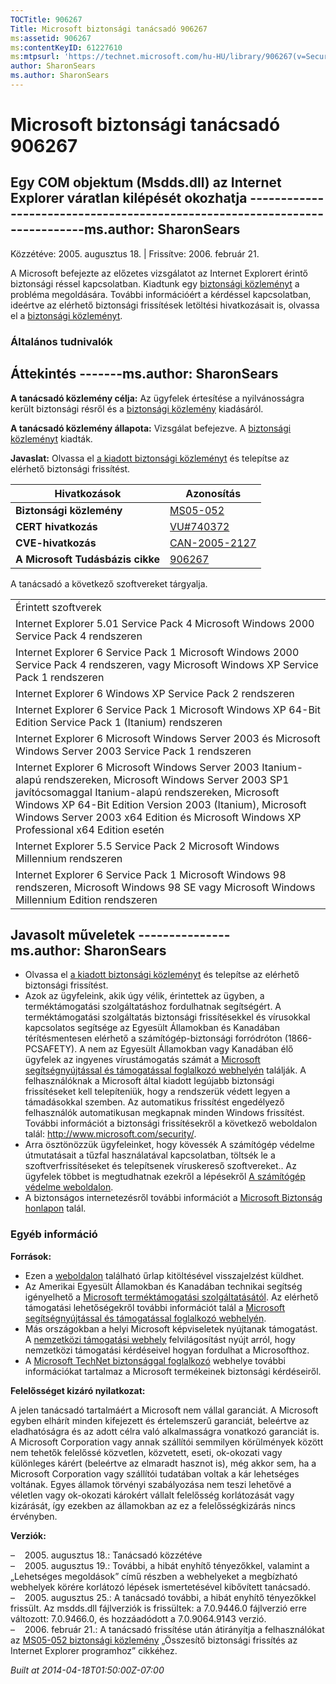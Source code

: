 ```yaml
---
TOCTitle: 906267
Title: Microsoft biztonsági tanácsadó 906267
ms:assetid: 906267
ms:contentKeyID: 61227610
ms:mtpsurl: 'https://technet.microsoft.com/hu-HU/library/906267(v=Security.10)'
author: SharonSears
ms.author: SharonSears
---
```




Microsoft biztonsági tanácsadó 906267
=====================================

Egy COM objektum (Msdds.dll) az Internet Explorer váratlan kilépését okozhatja
---------------------------------------------------------------------------ms.author: SharonSears
---

Közzétéve: 2005. augusztus 18. | Frissítve: 2006. február 21.

A Microsoft befejezte az előzetes vizsgálatot az Internet Explorert érintő biztonsági réssel kapcsolatban. Kiadtunk egy [biztonsági közleményt](http://go.microsoft.com/fwlink/?linkid=50690) a probléma megoldására. További információért a kérdéssel kapcsolatban, ideértve az elérhető biztonsági frissítések letöltési hivatkozásait is, olvassa el a [biztonsági közleményt](http://go.microsoft.com/fwlink/?linkid=50690).

### Általános tudnivalók

Áttekintés
-------ms.author: SharonSears
---


**A tanácsadó közlemény célja:** Az ügyfelek értesítése a nyilvánosságra került biztonsági résről és a [biztonsági közlemény](http://go.microsoft.com/fwlink/?linkid=50690) kiadásáról.

**A tanácsadó közlemény állapota:** Vizsgálat befejezve. A [biztonsági közleményt](http://go.microsoft.com/fwlink/?linkid=50690) kiadták.

**Javaslat:** Olvassa el [a kiadott biztonsági közleményt](http://go.microsoft.com/fwlink/?linkid=50690) és telepítse az elérhető biztonsági frissítést.

| Hivatkozások                     | Azonosítás                                                                       |
|----------------------------------|----------------------------------------------------------------------------------|
| **Biztonsági közlemény**         | [MS05-052](http://go.microsoft.com/fwlink/?linkid=50690)                         |
| **CERT hivatkozás**              | [VU\#740372](http://www.kb.cert.org/vuls/id/740372)                              |
| **CVE-hivatkozás**               | [CAN-2005-2127](http://www.cve.mitre.org/cgi-bin/cvename.cgi?name=can-2005-2127) |
| **A Microsoft Tudásbázis cikke** | [906267](http://support.microsoft.com/kb/906267)                                 |

A tanácsadó a következő szoftvereket tárgyalja.

|                                                                                                                                                                                                                                                                                                                           |
|---------------------------------------------------------------------------------------------------------------------------------------------------------------------------------------------------------------------------------------------------------------------------------------------------------------------------|
| Érintett szoftverek                                                                                                                                                                                                                                                                                                       |
| Internet Explorer 5.01 Service Pack 4 Microsoft Windows 2000 Service Pack 4 rendszeren                                                                                                                                                                                                                                    |
| Internet Explorer 6 Service Pack 1 Microsoft Windows 2000 Service Pack 4 rendszeren, vagy Microsoft Windows XP Service Pack 1 rendszeren                                                                                                                                                                                  |
| Internet Explorer 6 Windows XP Service Pack 2 rendszeren                                                                                                                                                                                                                                                                  |
| Internet Explorer 6 Service Pack 1 Microsoft Windows XP 64-Bit Edition Service Pack 1 (Itanium) rendszeren                                                                                                                                                                                                                |
| Internet Explorer 6 Microsoft Windows Server 2003 és Microsoft Windows Server 2003 Service Pack 1 rendszeren                                                                                                                                                                                                              |
| Internet Explorer 6 Microsoft Windows Server 2003 Itanium-alapú rendszereken, Microsoft Windows Server 2003 SP1 javítócsomaggal Itanium-alapú rendszereken, Microsoft Windows XP 64-Bit Edition Version 2003 (Itanium), Microsoft Windows Server 2003 x64 Edition és Microsoft Windows XP Professional x64 Edition esetén |
| Internet Explorer 5.5 Service Pack 2 Microsoft Windows Millennium rendszeren                                                                                                                                                                                                                                              |
| Internet Explorer 6 Service Pack 1 Microsoft Windows 98 rendszeren, Microsoft Windows 98 SE vagy Microsoft Windows Millennium Edition rendszeren                                                                                                                                                                          |

Javasolt műveletek
---------------ms.author: SharonSears
---


-   Olvassa el [a kiadott biztonsági közleményt](http://go.microsoft.com/fwlink/?linkid=50690) és telepítse az elérhető biztonsági frissítést.
-   Azok az ügyfeleink, akik úgy vélik, érintettek az ügyben, a terméktámogatási szolgáltatáshoz fordulhatnak segítségért. A terméktámogatási szolgáltatás biztonsági frissítésekkel és vírusokkal kapcsolatos segítsége az Egyesült Államokban és Kanadában térítésmentesen elérhető a számítógép-biztonsági forródróton (1866-PCSAFETY). A nem az Egyesült Államokban vagy Kanadában élő ügyfelek az ingyenes vírustámogatás számát a [Microsoft segítségnyújtással és támogatással foglalkozó webhelyén](http://support.microsoft.com/security/) találják.
    A felhasználóknak a Microsoft által kiadott legújabb biztonsági frissítéseket kell telepíteniük, hogy a rendszerük védett legyen a támadásokkal szemben. Az automatikus frissítést engedélyező felhasználók automatikusan megkapnak minden Windows frissítést. További információt a biztonsági frissítésekről a következő weboldalon talál: <http://www.microsoft.com/security/>.
-   Arra ösztönözzük ügyfeleinket, hogy kövessék A számítógép védelme útmutatásait a tűzfal használatával kapcsolatban, töltsék le a szoftverfrissítéseket és telepítsenek víruskereső szoftvereket.. Az ügyfelek többet is megtudhatnak ezekről a lépésekről [A számítógép védelme weboldalon](http://www.microsoft.com/protect).
-   A biztonságos internetezésről további információt a [Microsoft Biztonság honlapon](http://www.microsoft.com/security) talál.

### Egyéb információ

**Források:**

-   Ezen a [weboldalon](https://support.microsoft.com/common/survey.aspx?scid=sw;en;1257&amp;showpage=1&amp;ws=technet&amp;sd=tech) található űrlap kitöltésével visszajelzést küldhet.
-   Az Amerikai Egyesült Államokban és Kanadában technikai segítség igényelhető a [Microsoft terméktámogatási szolgáltatásától](http://go.microsoft.com/fwlink/?linkid=21131). Az elérhető támogatási lehetőségekről további információt talál a [Microsoft segítségnyújtással és támogatással foglalkozó webhelyén](http://support.microsoft.com/).
-   Más országokban a helyi Microsoft képviseletek nyújtanak támogatást. A [nemzetközi támogatási webhely](http://go.microsoft.com/fwlink/?linkid=21155) felvilágosítást nyújt arról, hogy nemzetközi támogatási kérdéseivel hogyan fordulhat a Microsofthoz.
-   A [Microsoft TechNet biztonsággal foglalkozó](http://go.microsoft.com/fwlink/?linkid=21132) webhelye további információkat tartalmaz a Microsoft termékeinek biztonsági kérdéseiről.

**Felelősséget kizáró nyilatkozat:**

A jelen tanácsadó tartalmáért a Microsoft nem vállal garanciát. A Microsoft egyben elhárít minden kifejezett és értelemszerű garanciát, beleértve az eladhatóságra és az adott célra való alkalmasságra vonatkozó garanciát is. A Microsoft Corporation vagy annak szállítói semmilyen körülmények között nem tehetők felelőssé közvetlen, közvetett, eseti, ok-okozati vagy különleges kárért (beleértve az elmaradt hasznot is), még akkor sem, ha a Microsoft Corporation vagy szállítói tudatában voltak a kár lehetséges voltának. Egyes államok törvényi szabályozása nem teszi lehetővé a véletlen vagy ok-okozati károkért vállalt felelősség korlátozását vagy kizárását, így ezekben az államokban az ez a felelősségkizárás nincs érvényben.

**Verziók:**

&ndash;&nbsp;&nbsp;&nbsp;&nbsp;2005. augusztus 18.: Tanácsadó közzétéve  
&ndash;&nbsp;&nbsp;&nbsp;&nbsp;2005. augusztus 19.: További, a hibát enyhítő tényezőkkel, valamint a „Lehetséges megoldások” című részben a webhelyeket a megbízható webhelyek körére korlátozó lépések ismertetésével kibővített tanácsadó.  
&ndash;&nbsp;&nbsp;&nbsp;&nbsp;2005. augusztus 25.: A tanácsadó további, a hibát enyhítő tényezőkkel frissült. Az msdds.dll fájlverziók is frissültek: a 7.0.9446.0 fájlverzió erre változott: 7.0.9466.0, és hozzáadódott a 7.0.9064.9143 verzió.  
&ndash;&nbsp;&nbsp;&nbsp;&nbsp;2006. február 21.: A tanácsadó frissítése után átirányítja a felhasználókat az [MS05-052 biztonsági közlemény](http://go.microsoft.com/fwlink/?linkid=50690) „Összesítő biztonsági frissítés az Internet Explorer programhoz” cikkéhez.

*Built at 2014-04-18T01:50:00Z-07:00*
